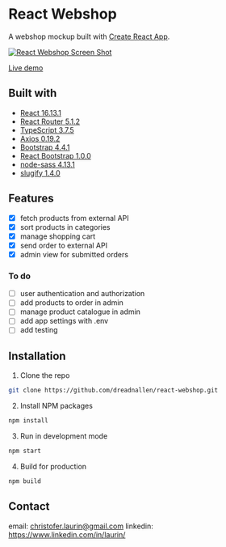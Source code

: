 # React Webshop

A webshop mockup built with [Create React App](https://github.com/facebook/create-react-app).

[![React Webshop Screen Shot][screenshot]](https://dreadnallen.github.io/react-webshop)

[Live demo](https://dreadnallen.github.io/react-webshop)

## Built with

- [React 16.13.1](https://github.com/facebook/react)
- [React Router 5.1.2](https://github.com/ReactTraining/react-router)
- [TypeScript 3.7.5](https://github.com/microsoft/TypeScript)
- [Axios 0.19.2](https://github.com/axios/axios)
- [Bootstrap 4.4.1](https://github.com/twbs/bootstrap)
- [React Bootstrap 1.0.0](https://github.com/react-bootstrap/react-bootstrap)
- [node-sass 4.13.1](https://github.com/sass/node-sass)
- [slugify 1.4.0](https://github.com/simov/slugify)

## Features

- [x] fetch products from external API
- [x] sort products in categories
- [x] manage shopping cart
- [x] send order to external API
- [x] admin view for submitted orders

### To do

- [ ] user authentication and authorization
- [ ] add products to order in admin
- [ ] manage product catalogue in admin
- [ ] add app settings with .env
- [ ] add testing

## Installation

1. Clone the repo

```sh
git clone https://github.com/dreadnallen/react-webshop.git
```

2. Install NPM packages

```sh
npm install
```

3. Run in development mode

```sh
npm start
```

4. Build for production

```sh
npm build
```

## Contact

email: <christofer.laurin@gmail.com>
linkedin: <https://www.linkedin.com/in/laurin/>

[screenshot]: https://i.imgur.com/PS45vaT.png
